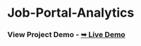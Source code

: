 # Job-Portal-Analytics
### View Project Demo - <a href="https://jobportal-analysis.netlify.app/"><strong>➥ Live Demo</strong></a>

